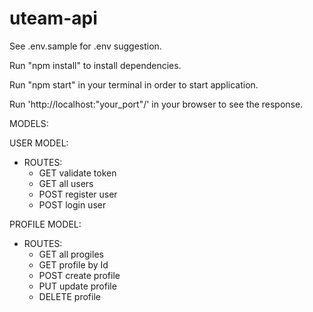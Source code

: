 # uteam-api

See .env.sample for .env suggestion.

Run "npm install" to install dependencies.

Run "npm start" in your terminal in order to start application.

Run 'http://localhost:"your_port"/' in your browser to see the response.

MODELS:

USER MODEL:

- ROUTES:
  - GET validate token
  - GET all users
  - POST register user
  - POST login user

PROFILE MODEL:

- ROUTES:
  - GET all progiles
  - GET profile by Id
  - POST create profile
  - PUT update profile
  - DELETE profile
